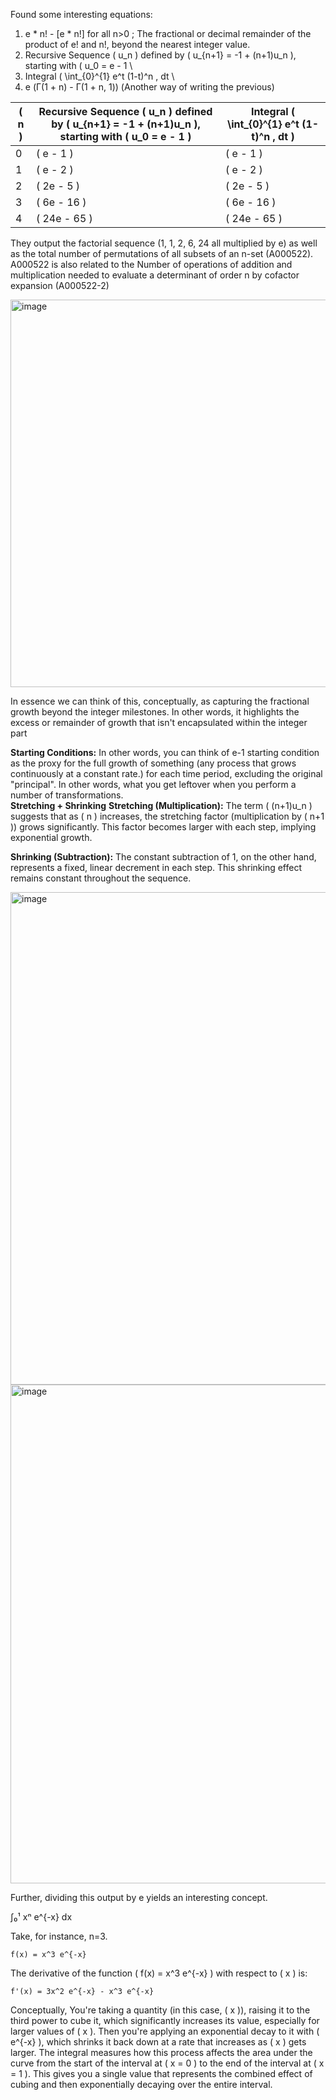 Found some interesting equations:

1.  e * n! - [e * n!] for all n>0 ; The fractional or decimal remainder of the product of e! and n!, beyond the nearest integer value.
2. Recursive Sequence \( u_n \) defined by \( u_{n+1} = -1 + (n+1)u_n \), starting with \( u_0 = e - 1 \
3. Integral \( \int_{0}^{1} e^t (1-t)^n \, dt \
4. e (Γ(1 + n) - Γ(1 + n, 1)) (Another way of writing the previous)

| \( n \) | Recursive Sequence \( u_n \) defined by \( u_{n+1} = -1 + (n+1)u_n \), starting with \( u_0 = e - 1 \) | Integral \( \int_{0}^{1} e^t (1-t)^n \, dt \) |
|---------|------------------------------------------------------------------------------------------------------|-------------------------------------------------|
| 0       | \( e - 1 \)                                                                                         | \( e - 1 \)                                     |
| 1       | \( e - 2 \)                                                                                         | \( e - 2 \)                                     |
| 2       | \( 2e - 5 \)                                                                                        | \( 2e - 5 \)                                    |
| 3       | \( 6e - 16 \)                                                                                       | \( 6e - 16 \)                                   |
| 4       | \( 24e - 65 \)                                                                                      | \( 24e - 65 \)                                  |


They output the factorial sequence (1, 1, 2, 6, 24 all multiplied by e) as well as the total number of permutations of all subsets of an n-set (A000522). A000522 is also related to the Number of operations of addition and multiplication needed to evaluate a determinant of order n by cofactor expansion (A000522-2)

<img width="620" alt="image" src="https://github.com/jconorgrogan/Interesting-Combinatorial-Integral-equivalence-/assets/130090573/a7c6bad7-d214-44f2-b99b-d7cda4c13d49">


In essence we can think of this, conceptually, as capturing the  fractional growth beyond the integer milestones. In other words, it highlights the excess or remainder of growth that isn't encapsulated within the integer part


**Starting Conditions:**
In other words, you can think of e-1 starting condition as the  proxy for the full growth of something (any process that grows continuously at a constant rate.) for each time period, excluding the original "principal". In other words, what you get leftover when you perform a number of transformations.  
**Stretching + Shrinking**
**Stretching (Multiplication):** The term \( (n+1)u_n \) suggests that as \( n \) increases, the stretching factor (multiplication by \( n+1 \)) grows significantly. This factor becomes larger with each step, implying exponential growth.

**Shrinking (Subtraction):** The constant subtraction of 1, on the other hand, represents a fixed, linear decrement in each step. This shrinking effect remains constant throughout the sequence.




<img width="788" alt="image" src="https://github.com/jconorgrogan/Interesting-Combinatorial-Integral-equivalence-/assets/130090573/da135b75-0681-4d4f-b26b-12bba18f3a9e">

<img width="798" alt="image" src="https://github.com/jconorgrogan/Interesting-Combinatorial-Integral-equivalence-/assets/130090573/9488abd3-9778-4901-b758-983b53342996">

Further, dividing this output by e yields an interesting concept. 

∫₀¹ xⁿ e^{-x} dx


Take, for instance, n=3. 

`f(x) = x^3 e^{-x}`

The derivative of the function \( f(x) = x^3 e^{-x} \) with respect to \( x \) is:

`f'(x) = 3x^2 e^{-x} - x^3 e^{-x}`

Conceptually, You're taking a quantity (in this case, \( x \)), raising it to the third power to cube it, which significantly increases its value, especially for larger values of \( x \). Then you're applying an exponential decay to it with \( e^{-x} \), which shrinks it back down at a rate that increases as \( x \) gets larger. The integral measures how this process affects the area under the curve from the start of the interval at \( x = 0 \) to the end of the interval at \( x = 1 \). This gives you a single value that represents the combined effect of cubing and then exponentially decaying over the entire interval.
